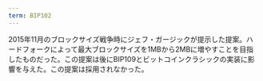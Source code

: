 ```yaml
---
term: BIP102
---
```

2015年11月のブロックサイズ戦争時にジェフ・ガージックが提示した提案。ハードフォークによって最大ブロックサイズを1MBから2MBに増やすことを目指したものだった。この提案は後にBIP109とビットコインクラシックの実装に影響を与えた。この提案は採用されなかった。